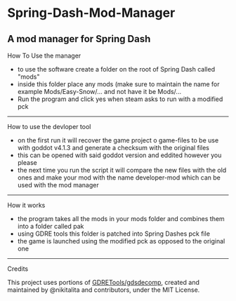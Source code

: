 # Spring-Dash-Mod-Manager
A mod manager for Spring Dash
---
How To Use the manager
- to use the software create a folder on the root of Spring Dash called "mods"
- inside this folder place any mods (make sure to maintain the name for example Mods/Easy-Snow/... and not have it be Mods/...
- Run the program and click yes when steam asks to run with a modified pck
---
How to use the devloper tool
- on the first run it will recover the game project o game-files to be use with goddot v4.1.3 and generate a checksum with the original files
- this can be opened with said goddot version and eddited however you please
- the next time you run the script it will compare the new files with the old ones and make your mod with the name developer-mod which can be used with the mod manager
---
How it works
- the program takes all the mods in your mods folder and combines them into a folder called pak
- using GDRE tools this folder is patched into Spring Dashes pck file
- the game is launched using the modified pck as opposed to the original one
---
Credits

This project uses portions of [GDRETools/gdsdecomp](https://github.com/GDRETools/gdsdecomp), created and maintained by @nikitalita and contributors, under the MIT License.
